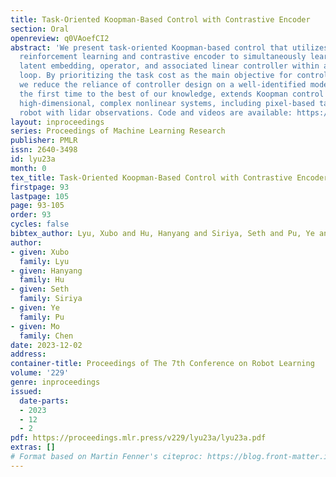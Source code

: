 ```yaml
---
title: Task-Oriented Koopman-Based Control with Contrastive Encoder
section: Oral
openreview: q0VAoefCI2
abstract: 'We present task-oriented Koopman-based control that utilizes end-to-end
  reinforcement learning and contrastive encoder to simultaneously learn the Koopman
  latent embedding, operator, and associated linear controller within an iterative
  loop. By prioritizing the task cost as the main objective for controller learning,
  we reduce the reliance of controller design on a well-identified model, which, for
  the first time to the best of our knowledge, extends Koopman control from low to
  high-dimensional, complex nonlinear systems, including pixel-based tasks and a real
  robot with lidar observations. Code and videos are available: https://sites.google.com/view/kpmlilatsupp/.'
layout: inproceedings
series: Proceedings of Machine Learning Research
publisher: PMLR
issn: 2640-3498
id: lyu23a
month: 0
tex_title: Task-Oriented Koopman-Based Control with Contrastive Encoder
firstpage: 93
lastpage: 105
page: 93-105
order: 93
cycles: false
bibtex_author: Lyu, Xubo and Hu, Hanyang and Siriya, Seth and Pu, Ye and Chen, Mo
author:
- given: Xubo
  family: Lyu
- given: Hanyang
  family: Hu
- given: Seth
  family: Siriya
- given: Ye
  family: Pu
- given: Mo
  family: Chen
date: 2023-12-02
address:
container-title: Proceedings of The 7th Conference on Robot Learning
volume: '229'
genre: inproceedings
issued:
  date-parts:
  - 2023
  - 12
  - 2
pdf: https://proceedings.mlr.press/v229/lyu23a/lyu23a.pdf
extras: []
# Format based on Martin Fenner's citeproc: https://blog.front-matter.io/posts/citeproc-yaml-for-bibliographies/
---
```


